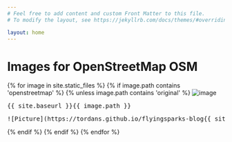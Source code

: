 ```yaml
---
# Feel free to add content and custom Front Matter to this file.
# To modify the layout, see https://jekyllrb.com/docs/themes/#overriding-theme-defaults

layout: home
---
```


# Images for OpenStreetMap OSM

{% for image in site.static_files %}
  {% if image.path contains 'openstreetmap' %}
  {% unless image.path contains 'original' %}
<img src="{{ site.baseurl }}{{ image.path }}" alt="image" />
<pre>{{ site.baseurl }}{{ image.path }}</pre>
<pre>![Picture](https://tordans.github.io/flyingsparks-blog{{ site.baseurl }}{{ image.path }})</pre>
  {% endif %}
  {% endif %}
{% endfor %}
